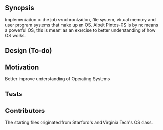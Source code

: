 ## Synopsis

Implementation of the job synchronization, file system, virtual memory and user program systems that make up an OS. Albeit 
Pintos-OS is by no means a powerful OS, this is meant as an exercise to better understanding of how OS works. 

## Design (To-do)

## Motivation
Better improve understanding of Operating Systems

## Tests


## Contributors
The starting files originated from Stanford's and Virginia Tech's OS class. 
